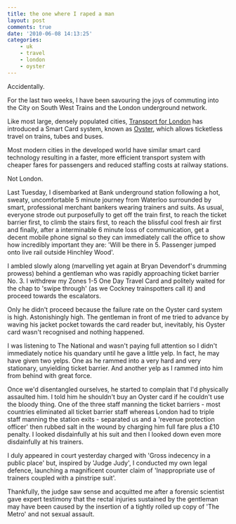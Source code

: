 ```yaml
---
title: the one where I raped a man
layout: post
comments: true
date: '2010-06-08 14:13:25'
categories:
    - uk
    - travel
    - london
    - oyster
---
```

Accidentally.

For the last two weeks, I have been savouring the joys of commuting
into the City on South West Trains and the London underground network.

Like most large, densely populated cities, [Transport for
London](http://www.tfl.gov.uk/) has introduced a Smart Card system,
known as [Oyster](http://www.tfl.gov.uk/tickets/14836.aspx), which
allows ticketless travel on trains, tubes and buses.

Most modern cities in the developed world have similar smart card
technology resulting in a faster, more efficient transport system with
cheaper fares for passengers and reduced staffing costs at railway
stations.

Not London.

Last Tuesday, I disembarked at Bank underground station following a
hot, sweaty, uncomfortable 5 minute journey from Waterloo surrounded
by smart, professional merchant bankers wearing trainers and suits. As
usual, everyone strode out purposefully to get off the train first, to
reach the ticket barrier first, to climb the stairs first, to reach
the blissful cool fresh air first and finally, after a interminable 6
minute loss of communication, get a decent mobile phone signal so they
can immediately call the office to show how incredibly important they
are: 'Will be there in 5. Passenger jumped onto live rail outside
Hinchley Wood'.

I ambled slowly along (marvelling yet again at Bryan Devendorf's
drumming prowess) behind a gentleman who was rapidly approaching
ticket barrier No. 3. I withdrew my Zones 1-5 One Day Travel Card and
politely waited for the chap to 'swipe through' (as we Cockney
trainspotters call it) and proceed towards the escalators.

Only he didn't proceed because the failure rate on the Oyster card
system is high. Astonishingly high. The gentleman in front of me
tried to advance by waving his jacket pocket towards the card reader
but, inevitably, his Oyster card wasn't recognised and nothing
happened.

I was listening to The National and wasn't paying full attention so I
didn't immediately notice his quandary until he gave a little yelp. In
fact, he may have given two yelps. One as he rammed into a very hard
and very stationary, unyielding ticket barrier. And another yelp as I
rammed into him from behind with great force.

Once we'd disentangled ourselves, he started to complain that I'd
physically assaulted him. I told him he shouldn't buy an Oyster card
if he couldn't use the bloody thing. One of the three staff manning
the ticket barriers - most countries eliminated all ticket barrier
staff whereas London had to triple staff manning the station exits -
separated us and a 'revenue protection officer' then rubbed salt in
the wound by charging him full fare plus a &pound;10 penalty. I looked
disdainfully at his suit and then I looked down even more disdainfully
at his trainers.

I duly appeared in court yesterday charged with 'Gross indecency in a
public place' but, inspired by 'Judge Judy', I conducted my own legal
defence, launching a magnificent counter claim of 'Inappropriate use
of trainers coupled with a pinstripe suit'.

Thankfully, the judge saw sense and acquitted me after a forensic
scientist gave expert testimony that the rectal injuries sustained by
the gentleman may have been caused by the insertion of a tightly
rolled up copy of 'The Metro' and not sexual assault.
